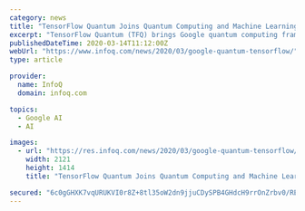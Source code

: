 ```yaml
---
category: news
title: "TensorFlow Quantum Joins Quantum Computing and Machine Learning"
excerpt: "TensorFlow Quantum (TFQ) brings Google quantum computing framework Cirq and TensorFlow together to enable the creation of quantum machine learning (ML) models. We’ve used TensorFlow Quantum for hybrid quantum-classical convolutional neural networks, machine learning for quantum control, layer-wise learning for quantum neural networks ..."
publishedDateTime: 2020-03-14T11:12:00Z
webUrl: "https://www.infoq.com/news/2020/03/google-quantum-tensorflow/"
type: article

provider:
  name: InfoQ
  domain: infoq.com

topics:
  - Google AI
  - AI

images:
  - url: "https://res.infoq.com/news/2020/03/google-quantum-tensorflow/en/headerimage/google-quantum-tensorflow-1584182115639.jpeg"
    width: 2121
    height: 1414
    title: "TensorFlow Quantum Joins Quantum Computing and Machine Learning"

secured: "6c0gGHXK7vqURUKVI0r8Z+8tl35oW2dn9jjuCDySPB4GHdcH9rrOnZrbv0/RENbHVLUlC//cAkIghvy9ChUD7NV+zlIRWy+QPclgv+8VCn088i5z9LEQxV2j726lEgidLXfoIBFenknlSwf7HL9so9YcS/EqMKQ/x6o5Sh4pkWEQxXSnZTsxrLWxaI29HIPZbV9PQdKgRdGM4uyW7hxUlIiM7xZvXJ1UYpbX3+YaghRh8LLbMVwJzFbHXYWIa4VzE6cwZSJ/6lWPOLKBd685fNJmzTm8/DyFizJCwoumfSwMFmLAHNpd8Ux70efOmT3U;t9V6qbgrg6Ve9aUnLEsswQ=="
---
```


